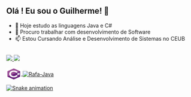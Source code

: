 ## Olá ! Eu sou o Guilherme! 👋

- 🔭 Hoje estudo as linguagens Java e C#
- 👯 Procuro trabalhar com desenvolvimento de Software
- 📫 Estou Cursando Análise e Desenvolvimento de Sistemas no CEUB
##

<div align="border">
  <a href="https://github.com/guisbz">
  <img height="180em" src="https://github-readme-stats.vercel.app/api?username=guisbz&show_icons=true&theme=dark&include_all_commits=true&count_private=true"/>
  <img height="180em" src="https://github-readme-stats.vercel.app/api/top-langs/?username=guisbz&layout=compact&langs_count=7&theme=dark"/>
</div>

<div style="display: inline_block"><br>
  
  <img align="center" alt="Rafa-Csharp" height="30" width="40" src="https://raw.githubusercontent.com/devicons/devicon/master/icons/csharp/csharp-original.svg">
  <img align="center" alt="Rafa-Java" height="30" width="40" src="https://cdn.jsdelivr.net/gh/devicons/devicon/icons/java/java-original.svg">

</div>

![Snake animation](https://github.com/gui.sbz/guisbz/blob/output/github-contribution-grid-snake.svg)




